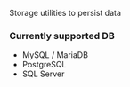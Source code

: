 Storage utilities to persist data

### Currently supported DB
- MySQL / MariaDB
- PostgreSQL
- SQL Server